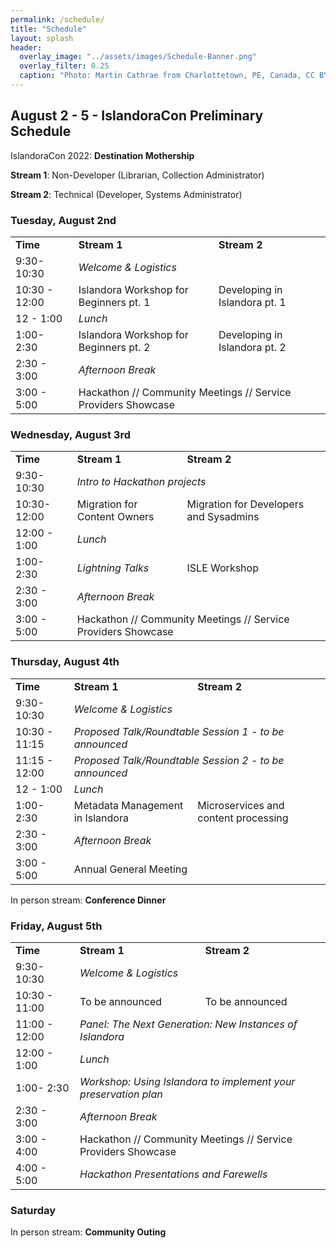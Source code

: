 ```yaml
---
permalink: /schedule/
title: "Schedule"
layout: splash
header:
  overlay_image: "../assets/images/Schedule-Banner.png"
  overlay_filter: 0.25
  caption: "Photo: Martin Cathrae from Charlottetown, PE, Canada, CC BY-SA 2.0, via Wikimedia Commons"
---
```


## August 2 - 5 - IslandoraCon Preliminary Schedule

IslandoraCon 2022: **Destination Mothership**

**Stream 1**: Non-Developer (Librarian, Collection Administrator)

**Stream 2**: Technical (Developer, Systems Administrator)


### Tuesday, August 2nd 


<table>
  <tr>
   <td><strong>Time</strong>
   </td>
   <td colspan="2" ><strong>Stream 1</strong>
   </td>
   <td colspan="2" ><strong>Stream 2</strong>
   </td>
  </tr>
  <tr>
   <td>9:30-10:30
   </td>
   <td colspan="4" ><em>Welcome & Logistics</em>
   </td>
  </tr>
  <tr>
   <td>10:30 - 12:00
   </td>
   <td>Islandora Workshop for Beginners pt. 1
   </td>
   <td colspan="3" >Developing in Islandora pt. 1
   </td>
  </tr>
  <tr>
   <td>12 - 1:00
   </td>
   <td colspan="4" ><em>Lunch</em>
   </td>
  </tr>
  <tr>
   <td>1:00- 2:30
   </td>
   <td>Islandora Workshop for Beginners pt. 2
   </td>
   <td colspan="3" >Developing in Islandora pt. 2
   </td>
  </tr>
  <tr>
   <td>2:30 - 3:00
   </td>
   <td colspan="4" ><em>Afternoon Break</em>
   </td>
  </tr>
  <tr>
   <td>3:00 - 5:00
   </td>
   <td colspan="4" >Hackathon // Community Meetings // Service Providers Showcase
   </td>
  </tr>
</table>



### Wednesday, August 3rd


<table>
  <tr>
   <td><strong>Time</strong>
   </td>
   <td colspan="2" ><strong>Stream 1</strong>
   </td>
   <td colspan="2" ><strong>Stream 2</strong>
   </td>
  </tr>
  <tr>
   <td>9:30-10:30
   </td>
   <td colspan="4" ><em>Intro to Hackathon projects </em> 
   </td>
  </tr>
  <tr>
   <td>10:30-12:00
   </td>
   <td>Migration for Content Owners
   </td>
   <td colspan="3" >Migration for Developers and Sysadmins
   </td>
  </tr>
  <tr>
   <td>12:00 - 1:00
   </td>
   <td colspan="4" ><em>Lunch</em>
   </td>
  </tr>
  <tr>
   <td>1:00- 2:30
   </td>
   <td><em>Lightning Talks </em> 
   </td>
   <td colspan="3" > ISLE Workshop
   </td>
  </tr>
  <tr>
   <td>2:30 - 3:00
   </td>
   <td colspan="4" ><em>Afternoon Break</em>
   </td>
  </tr>
  <tr>
   <td>3:00 - 5:00
   </td>
   <td colspan="4" >Hackathon // Community Meetings // Service Providers Showcase
   </td>
  </tr>
</table>



### Thursday, August 4th


<table>
  <tr>
   <td><strong>Time</strong>
   </td>
   <td colspan="2" ><strong>Stream 1</strong>
   </td>
   <td colspan="2" ><strong>Stream 2</strong>
   </td>
  </tr>
  <tr>
   <td>9:30-10:30
   </td>
   <td colspan="4" ><em>Welcome & Logistics</em>
   </td>
  </tr>
  <tr>
   <td>10:30 - 11:15
   </td>
   <td colspan="4" ><em>Proposed Talk/Roundtable Session 1 - to be announced</em>
   </td>
  </tr>
  <tr>
   <td>11:15 - 12:00 
   </td>
   <td colspan="4" ><em>Proposed Talk/Roundtable Session 2 - to be announced</em>
   </td>
  </tr>
  <tr>
   <td>12 - 1:00
   </td>
   <td colspan="4" ><em>Lunch</em>
   </td>
  </tr>
  <tr>
   <td>1:00- 2:30
   </td>
   <td colspan="2" >Metadata Management in Islandora
   </td>
   <td colspan="2" >Microservices and content processing
   </td>
  </tr>
  <tr>
   <td>2:30 - 3:00
   </td>
   <td colspan="4" ><em>Afternoon Break</em>
   </td>
  </tr>
  <tr>
   <td>3:00 - 5:00
   </td>
   <td colspan="4" >Annual General Meeting
   </td>
  </tr>
</table>


In person stream: **Conference Dinner**


### Friday, August 5th 


<table>
  <tr>
   <td><strong>Time</strong>
   </td>
   <td colspan="2" ><strong>Stream 1</strong>
   </td>
   <td colspan="2" ><strong>Stream 2</strong>
   </td>
  </tr>
  <tr>
   <td>9:30-10:30
   </td>
   <td colspan="4" ><em>Welcome & Logistics</em>
   </td>
  </tr>
  <tr>
   <td>10:30 - 11:00
   </td>
   <td colspan="2" > To be announced
   </td>
   <td colspan="2" > To be announced
   </td>
  </tr>
  <tr>
    <td>11:00 - 12:00
    </td>
    <td colspan="4"><em>Panel: The Next Generation: New Instances of Islandora</em>
    </td>
  </tr>
  <tr>
   <td>12:00 - 1:00
   </td>
   <td colspan="4" ><em>Lunch</em>
   </td>
  </tr>
  <tr>
   <td>1:00- 2:30
   </td>
   <td colspan="4" ><em>Workshop: Using Islandora to implement your preservation plan</em>
   </td>
  </tr>
  <tr>
   <td>2:30 - 3:00
   </td>
   <td colspan="4" ><em>Afternoon Break</em>
   </td>
  </tr>
  <tr>
   <td>3:00 - 4:00
   </td>
   <td colspan="4" >Hackathon // Community Meetings // Service Providers Showcase
   </td>
  </tr>
  <tr>
   <td>4:00 - 5:00
   </td>
   <td colspan="4" ><em>Hackathon Presentations and Farewells</em>
   </td>
  </tr>
</table>



### Saturday

In person stream: **Community Outing**

